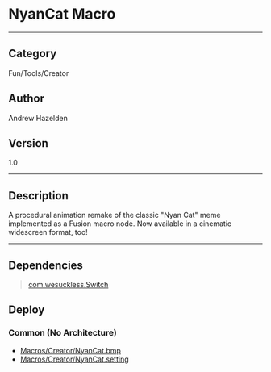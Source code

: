 # NyanCat Macro
___

## Category
Fun/Tools/Creator

## Author
Andrew Hazelden

## Version
1.0

___

## Description
<p>A procedural animation remake of the classic "Nyan Cat" meme implemented as a Fusion macro node. Now available in a cinematic widescreen format, too!</p>

___

## Dependencies

> [com.wesuckless.Switch](com.wesuckless.Switch.md ':class=button')  
## Deploy

### Common (No Architecture)

<ul>
<li><a href="https://gitlab.com/WeSuckLess/Reactor/-/blob/master/Atoms/com.AndrewHazelden.NyanCat/Macros/Creator/NyanCat.bmp?ref_type=heads">Macros/Creator/NyanCat.bmp</a></li>
<li><a href="https://gitlab.com/WeSuckLess/Reactor/-/blob/master/Atoms/com.AndrewHazelden.NyanCat/Macros/Creator/NyanCat.setting?ref_type=heads">Macros/Creator/NyanCat.setting</a></li>
</ul>

